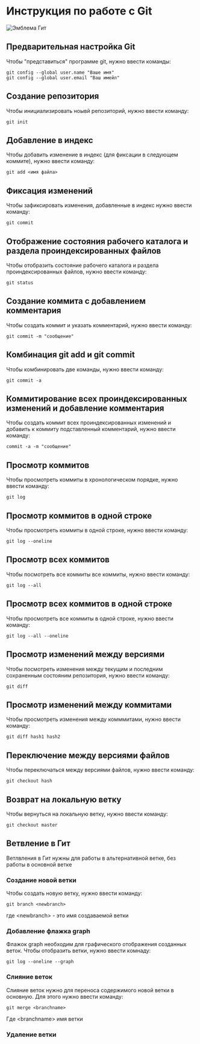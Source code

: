 # **Инструкция по работе с Git**

![Эмблема Гит](2560px-Git-logo.svg.png) 

## Предварительная настройка Git

Чтобы "представиться" программе git, нужно ввести команды:

    git config --global user.name "Ваше имя"
    git config --global user.email "Ваш имейл"

## Создание репозитория 

Чтобы инициализировать ноывй репозиторий, нужно ввести команду:

    git init

## Добавление в индекс

Чтобы добавить изменение в индекс (для фиксации в следующем коммите), нужно ввести команду:

    git add <имя файла>

## Фиксация изменений

Чтобы зафиксировать изменения, добавленные в индекс нужно ввести команду:

    git commit

## Отображение состояния рабочего каталога и раздела проиндексированных файлов

   Чтобы отобразить состояние рабочего каталога и раздела проиндексированных файлов, нужно ввести команду:

    git status

## Создание коммита с добавлением комментария

Чтобы создать коммит и указать комментарий, нужно ввести команду:

    git commit -m "сообщение"

## Комбинация git add и git commit

Чтобы комбинировать две команды, нужно ввести команду:

    git commit -a

## Коммитирование всех проиндексированных изменений и добавление комментария 

 Чтобы создать коммит всех проиндексированных изменений и добавить к коммиту подставленный комментарий, нужно ввести команду:

    commit -a -m "сообщение"

## Просмотр коммитов 

Чтобы просмотреть коммиты в хронологическом порядке, нужно ввести команду:

    git log

## Просмотр коммитов в одной строке

Чтобы просмотреть коммиты в одной строке, нужно ввести команду:

    git log --oneline

## Просмотр всех коммитов 

Чтобы посмотреть все коммиты все коммиты, нужно ввести команду:

    git log --all

## Просмотр всех коммитов в одной строке

Чтобы просмотреть все коммиты в одной строке, нужно ввести команду:

    git log --all --oneline

## Просмотр изменений между версиями

Чтобы посмотреть изменения между текущим и последним сохраненным состояним репозитория, нужно ввести команду:

    git diff

## Просмотр изменений между коммитами

Чтобы просмотреть изменения между комммитами, нужно ввести команду:

    git diff hash1 hash2

## Переключение между версиями файлов

Чтобы переключаться между версиями файлов, нужно ввести команду:

    git checkout hash 

## Возврат на локальную ветку

Чтобы вернуться на локальную ветку, нужно ввести команду:

    git checkout master 
    
## Ветвление в Гит 

Ветлвления в Гит нужны для работы в альтернативной ветке, без работы в основной ветке

### Создание новой ветки

Чтобы создать новую ветку, нужно ввести команду:

    git branch <newbranch>

где \<newbranch> - это имя создаваемой ветки

### Добавление флажка graph

Флажок graph необходим для графического отображения созданных веток. Чтобы отобразить ветки, нужно ввести комнаду:   

    git log --oneline --graph

### Слияние веток 

Слияние веток нужно для переноса содержимого новой ветки в основную. Для этого нужно ввести команду:

    git merge <branchname>

Где \<branchname> имя ветки 


### Удаление ветки


